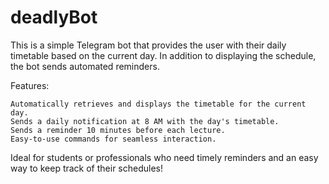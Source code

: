 # deadlyBot

This is a simple Telegram bot that provides the user with their daily timetable based on the current day. In addition to displaying the schedule, the bot sends automated reminders.

Features:

    Automatically retrieves and displays the timetable for the current day.
    Sends a daily notification at 8 AM with the day's timetable.
    Sends a reminder 10 minutes before each lecture.
    Easy-to-use commands for seamless interaction.

Ideal for students or professionals who need timely reminders and an easy way to keep track of their schedules!
